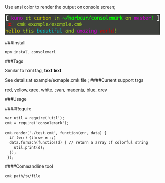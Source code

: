 Use ansi color to render the output on console screen;

![output](https://github.com/kuno/consolemark/raw/master/misc/output.png)


###Install

    npm install consolemark


###Tags
  
   Similar to html tag, __<TAG>text</TAG>__  __<ANOTHERTAG>text</ANOTHERTAG>__

   See details at example/exmaple.cmk file
;
####Current support tags

   red, yellow, gree, white, cyan, magenta, blue, grey         


###Usage

####Require

    var util = require('util');
    cmk = require('consolemark');

    cmk.render('./test.cmk', function(err, data) {
      if (err) {throw err;}
      data.forEach(function(d) { // return a array of colorful string
        util.print(d);
      });
     });
 
####Commandline tool

    cmk path/to/file


